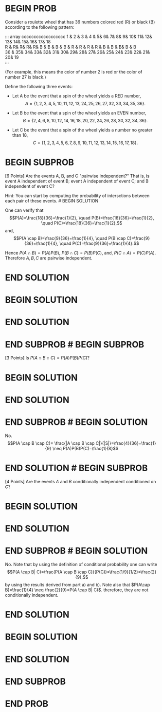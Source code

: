 # BEGIN PROB

<!-- \[ **Roulette Game**\]\[13 Points\] Conditional Probabilitiy-->

Consider a roulette wheel that has 36 numbers colored red (R) or black
(B) according to the following pattern:

::: array
cccccccccccccccccc $1$ & $2$ & $3$ & $4$ & $5$& $6$& $7$& $8$& $9$&
$10$& $11$& $12$& $13$& $14$& $15$& $16$& $17$& $18$\
R & R& R& R& R& B & B & B & B & R & R & R & R & B & B & B& B & B\
$36$ & $35$& $34$& $33$& $32$& $31$& $30$& $29$& $28$& $27$& $26$& $25$&
$24$& $23$& $22$& $21$& $20$& $19$\
:::

(For example, this means the color of number $2$ is red or the color of
number $27$ is black.)

Define the following three events:

-   Let A be the event that a spin of the wheel yields a RED number,
    $$A = \{1, 2, 3, 4, 5, 10, 11, 12, 13, 24, 25, 26, 27, 32, 33, 34, 35, 36
    \}.$$

-   Let B be the event that a spin of the wheel yields an EVEN number,
    $$B= 
    \{2, 4, 6, 8, 10, 12, 14, 16, 18, 20, 22, 24, 26, 28, 30, 32, 34, 36
    \}
    .$$

-   Let C be the event that a spin of the wheel yields a number no
    greater than $18$, $$C= 
    \{1, 2 ,3, 4, 5, 6, 7, 8, 9, 10, 11, 12, 13, 14, 15, 16, 17,18 \}.$$

# BEGIN SUBPROB

\[6 Points\] Are the events A, B, and C \"pairwise independent?\" That
is, is event A independent of event B; event A independent of event C;
and B independent of event C?

Hint: You can start by computing the probability of intersctions between
each pair of these events. # BEGIN SOLUTION

One can verify that
$$P(A)=\frac{18}{36}=\frac{1}{2}, \quad P(B)=\frac{18}{36}=\frac{1}{2}, \quad  P(C)=\frac{18}{36}=\frac{1}{2},$$
and,
$$P(A \cap B)=\frac{9}{36}=\frac{1}{4}, \quad P(B \cap C)=\frac{9}{36}=\frac{1}{4}, \quad  P(C)=\frac{9}{36}=\frac{1}{4}.$$

Hence $P(A \cap B)=P(A)P(B)$, $P(B \cap C)=P(B)P(C)$, and,
$P(C \cap A)=P(C)P(A)$. Therefore $A, B, C$ are pairwise independent.

# END SOLUTION

# BEGIN SOLUTION

# END SOLUTION

# END SUBPROB # BEGIN SUBPROB

\[3 Points\] Is $P(A \cap B \cap C)= P(A)P(B)P(C)$?

# BEGIN SOLUTION

# END SOLUTION

# END SUBPROB # BEGIN SOLUTION

No.
$$P(A \cap B \cap C)= \frac{|A \cap B \cap C|}{|S|}=\frac{4}{36}=\frac{1}{9} \neq P(A)P(B)P(C)=\frac{1}{8}$$

# END SOLUTION # BEGIN SUBPROB

\[4 Points\] Are the events $A$ and $B$ conditionally independent
conditioned on $C$?

# BEGIN SOLUTION

# END SOLUTION

# END SUBPROB # BEGIN SOLUTION

No. Note that by using the definition of conditional probability one can
write
$$P(A \cap B| C)=\frac{P(A \cap B \cap C)}{P(C)}=\frac{1/9}{1/2}=\frac{2}{9},$$
by using the results derived from part a) and b). Note also that
$P(A\cap B)=\frac{1}{4} \neq \frac{2}{9}=P(A \cap B| C)$. therefore,
they are not conditionally independent.

# END SOLUTION

# BEGIN SOLUTION

# END SOLUTION

# END SUBPROB

# END PROB